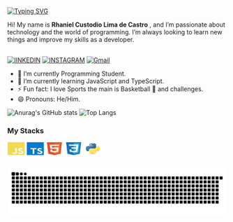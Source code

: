 ## <div align="center">
  <a href="https://git.io/typing-svg">
    <img src="https://readme-typing-svg.demolab.com?font=Fira+Code&weight=500&size=22&pause=1000&color=08f598&center=true&vCenter=true&random=false&width=524&lines=%E2%8A%B9+Welcome+to+my+profile!+%CB%99%E1%B5%95%CB%99+%E2%8A%B9+" alt="Typing SVG">
  </a>
</div>

  <p>Hi! My name is <strong>Rhaniel Custodio Lima de Castro</strong> , and I’m passionate about technology and the world of programming. I’m always looking to learn new things and improve my skills as a developer.</p>

   ##

   [![lINKEDIN](https://img.shields.io/badge/LinkedIn-0077B5?style=for-the-badge&logo=linkedin&logoColor=white)](https://www.linkedin.com/RhanielLIma)
[![INSTAGRAM](https://img.shields.io/badge/Instagram-E4405F?style=for-the-badge&logo=instagram&logoColor=white)](https://www.instagram.com/_RhanielLima__Rhaniel?igsh=MTVweHgyM2p1Ym1wcA%3D%3D&utm_source=qr)
[![Gmail](https://img.shields.io/badge/Gmail-D14836?style=for-the-badge&logo=gmail&logoColor=white)](mailto:custodiorhaniel8@gmail.com?subject=Contato%20via%20GitHub)



- 🔭 I’m currently Programming Student.
- 🌱 I’m currently learning JavaScript and TypeScript.
- ⚡ Fun fact: I love Sports the main is Basketball 🏀 and challenges.
- 😄 Pronouns: He/Him.

 
![Anurag's GitHub stats](https://github-readme-stats.vercel.app/api?username=RhanieLima&show_icons=true&theme=chartreuse-dark)
![Top Langs](https://github-readme-stats.vercel.app/api/top-langs/?username=RhanieLima&layout=compact&theme=chartreuse-dark)


<h3 align="left">My Stacks </h3>
<div style="display: inline_block">
  <img align="center" alt="Rhani-Js" height="30" width="40" src="https://raw.githubusercontent.com/devicons/devicon/master/icons/javascript/javascript-plain.svg">
  <img align="center" alt="Rhani-Ts" height="30" width="40" src="https://raw.githubusercontent.com/devicons/devicon/master/icons/typescript/typescript-plain.svg">
  <img align="center" alt="Rhani-HTML" height="30" width="40" src="https://raw.githubusercontent.com/devicons/devicon/master/icons/html5/html5-original.svg">
  <img align="center" alt="Rhani-CSS" height="30" width="40" src="https://raw.githubusercontent.com/devicons/devicon/master/icons/css3/css3-original.svg">
  <img align="center" alt="Rhani-Python" height="30" width="40" src="https://raw.githubusercontent.com/devicons/devicon/master/icons/python/python-original.svg">
</div>

##

<picture align="center">
  <source media="(prefers-color-scheme: dark)" srcset="https://raw.githubusercontent.com/RhanieLIma/RhanieLIma/output/github-contribution-grid-snake-dark.svg">
  <source media="(prefers-color-scheme: light)" srcset="https://raw.githubusercontent.com/RhanieLIma/RhanieLIma/output/github-contribution-grid-snake-dark.svg">
  <img align="center" alt="github contribution grid snake animation" src="https://raw.githubusercontent.com/RhanieLIma/RhanieLIma/output/github-contribution-grid-snake.svg">
</picture>

  

